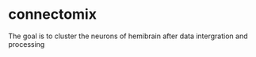 # connectomix

The goal is to cluster the neurons of hemibrain after data intergration and processing

